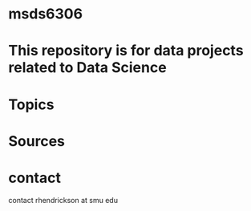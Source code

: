 # msds6306

# This repository is for data projects related to Data Science

# Topics

# Sources

# contact

contact rhendrickson at smu edu
